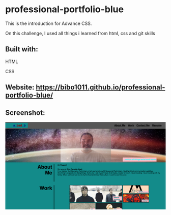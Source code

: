 # professional-portfolio-blue
This is the introduction for Advance CSS.

On this challenge, I used all things i learned from html, css and git skills

## Built with:
HTML

CSS

## Website: https://bibo1011.github.io/professional-portfolio-blue/

## Screenshot:

![Alt text](./assets/images/screenshot-chal2.png "pro-port-blue")

